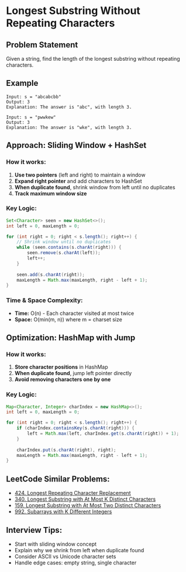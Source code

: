 # Longest Substring Without Repeating Characters

## Problem Statement
Given a string, find the length of the longest substring without repeating characters.

## Example
```
Input: s = "abcabcbb"
Output: 3
Explanation: The answer is "abc", with length 3.

Input: s = "pwwkew"
Output: 3
Explanation: The answer is "wke", with length 3.
```

## Approach: Sliding Window + HashSet

### How it works:
1. **Use two pointers** (left and right) to maintain a window
2. **Expand right pointer** and add characters to HashSet
3. **When duplicate found**, shrink window from left until no duplicates
4. **Track maximum window size**

### Key Logic:
```java
Set<Character> seen = new HashSet<>();
int left = 0, maxLength = 0;

for (int right = 0; right < s.length(); right++) {
    // Shrink window until no duplicates
    while (seen.contains(s.charAt(right))) {
        seen.remove(s.charAt(left));
        left++;
    }
    
    seen.add(s.charAt(right));
    maxLength = Math.max(maxLength, right - left + 1);
}
```

### Time & Space Complexity:
- **Time:** O(n) - Each character visited at most twice
- **Space:** O(min(m, n)) where m = charset size

## Optimization: HashMap with Jump

### How it works:
1. **Store character positions** in HashMap
2. **When duplicate found**, jump left pointer directly
3. **Avoid removing characters one by one**

### Key Logic:
```java
Map<Character, Integer> charIndex = new HashMap<>();
int left = 0, maxLength = 0;

for (int right = 0; right < s.length(); right++) {
    if (charIndex.containsKey(s.charAt(right))) {
        left = Math.max(left, charIndex.get(s.charAt(right)) + 1);
    }
    
    charIndex.put(s.charAt(right), right);
    maxLength = Math.max(maxLength, right - left + 1);
}
```

## LeetCode Similar Problems:
- [424. Longest Repeating Character Replacement](https://leetcode.com/problems/longest-repeating-character-replacement/)
- [340. Longest Substring with At Most K Distinct Characters](https://leetcode.com/problems/longest-substring-with-at-most-k-distinct-characters/)
- [159. Longest Substring with At Most Two Distinct Characters](https://leetcode.com/problems/longest-substring-with-at-most-two-distinct-characters/)
- [992. Subarrays with K Different Integers](https://leetcode.com/problems/subarrays-with-k-different-integers/)

## Interview Tips:
- Start with sliding window concept
- Explain why we shrink from left when duplicate found
- Consider ASCII vs Unicode character sets
- Handle edge cases: empty string, single character 
